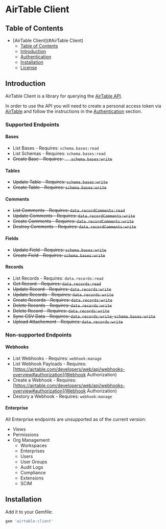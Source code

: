 # AirTable Client

## Table of Contents

- [AirTable Client](#AirTable Client)
  - [Table of Contents](#table-of-contents)
  - [Introduction](#introduction)
  - [Authentication](#authentication)
  - [Installation](#installation)
  - [License](#license)

## Introduction

AirTable Client is a library for querying the [AirTable API](https://airtable.com/developers/web/api/introduction).

In order to use the API you will need to create a personal access token via [AirTable](https://airtable.com/create/tokens) and follow the instructions in the [Authentication](#authentication) section.

### Supported Endpoints

#### Bases

- List Bases - Requires: `schema.bases:read`
- List Schemas - Requires: `schema.bases:read`
- ~~Create Base - Requires: `	schema.bases:write`~~

#### Tables

- ~~Update Table - Requires: `schema.bases:write`~~
- ~~Create Table - Requires: `schema.bases:write`~~

#### Comments

- ~~List Comments - Requires: `data.recordComments:read`~~
- ~~Update Comments - Requires: `data.recordComments:write`~~
- ~~Create Comments - Requires: `data.recordComments:write`~~
- ~~Destroy Comments - Requires: `data.recordComments:write`~~

#### Fields

- ~~Update Field - Requires: `schema.bases:write`~~
- ~~Create Field - Requires: `schema.bases:write`~~

#### Records

- List Records - Requires: `data.records:read`
- ~~Get Record - Requires: `data.records:read`~~
- ~~Update Record - Requires: `data.records:write`~~
- ~~Update Records - Requires: `data.records:write`~~
- ~~Create Records - Requires: `data.records:write`~~
- ~~Delete Records - Requires: `data.records:write`~~
- ~~Delete Record - Requires: `data.records:write`~~
- ~~Sync CSV Data - Requires: `data.records:write`, `schema.bases:write`~~
- ~~Upload Attachement - Requires: `data.records:write`~~

### Non-supported Endpoints

#### Webhooks

- List Webhooks - Requires: `webhook:manage`
- List Webhook Payloads - Requires: [https://airtable.com/developers/web/api/webhooks-overview#authorization](Webhook Authorization)
- Create a Webhook - Requires: [https://airtable.com/developers/web/api/webhooks-overview#authorization](Webhook Authorization)
- Destory a Webhook - Requires: `webhook:manage`

#### Enterprise

All Enterprise endpoints are unsupported as of the current version:

- Views
- Permissions
- Org Management
  - Workspaces
  - Enterprises
  - Users
  - User Groups
  - Audit Logs
  - Compliance
  - Extensions
  - SCIM

## Installation

Add it to your Gemfile:

``` ruby
gem 'airtable-client'
```

